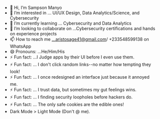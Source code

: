 - 👋 Hi, I’m Sampson Manyo
- 👀 I’m interested in ... UI/UX Design, Data Analytics/Science, and Cybersecurity
- 🌱 I’m currently learning ... Cybersecurity and Data Analytics
- 💞️ I’m looking to collaborate on ...Cybersecurity certifications and hands on experience projects
- 📫 How to reach me ...aristosage41@gmail.com/ +233548599138 on WhatsApp
- 😄 Pronouns: ...He/Him/His
- ⚡ Fun fact: ...I Judge apps by their UI before I even use them.
- ⚡ Fun fact: ... I don't click random links--no matter how tempting they look!
- ⚡ Fun fact: ... I once redesigned an interface just because it annoyed me.
- ⚡ Fun fact: ... I trust data, but sometimes my gut feelings wins.
- ⚡ Fun fact: ... I finding security loopholes before hackers do.
- ⚡ Fun fact: ... The only safe cookies are the edible ones!
- Dark Mode > Light Mode (Don't @ me).

<!---
Enam138/Enam138 is a ✨ special ✨ repository because its `README.md` (this file) appears on your GitHub profile.
You can click the Preview link to take a look at your changes.
--->
